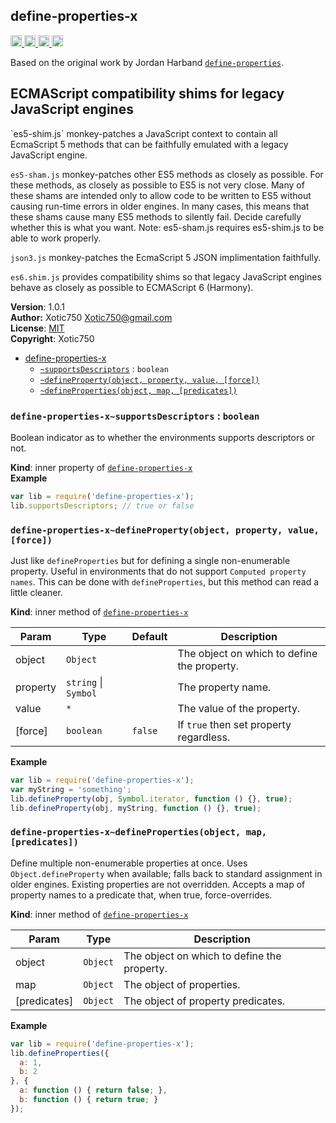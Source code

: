 <a name="module_define-properties-x"></a>
## define-properties-x
<a href="https://travis-ci.org/Xotic750/define-properties-x"
title="Travis status">
<img
src="https://travis-ci.org/Xotic750/define-properties-x.svg?branch=master"
alt="Travis status" height="18">
</a>
<a href="https://david-dm.org/Xotic750/define-properties-x"
title="Dependency status">
<img src="https://david-dm.org/Xotic750/define-properties-x.svg"
alt="Dependency status" height="18"/>
</a>
<a
href="https://david-dm.org/Xotic750/define-properties-x#info=devDependencies"
title="devDependency status">
<img src="https://david-dm.org/Xotic750/define-properties-x/dev-status.svg"
alt="devDependency status" height="18"/>
</a>
<a href="https://badge.fury.io/js/define-properties-x" title="npm version">
<img src="https://badge.fury.io/js/define-properties-x.svg"
alt="npm version" height="18">
</a>

Based on the original work by Jordan Harband
[`define-properties`](https://www.npmjs.com/package/define-properties).

<h2>ECMAScript compatibility shims for legacy JavaScript engines</h2>
`es5-shim.js` monkey-patches a JavaScript context to contain all EcmaScript 5
methods that can be faithfully emulated with a legacy JavaScript engine.

`es5-sham.js` monkey-patches other ES5 methods as closely as possible.
For these methods, as closely as possible to ES5 is not very close.
Many of these shams are intended only to allow code to be written to ES5
without causing run-time errors in older engines. In many cases,
this means that these shams cause many ES5 methods to silently fail.
Decide carefully whether this is what you want. Note: es5-sham.js requires
es5-shim.js to be able to work properly.

`json3.js` monkey-patches the EcmaScript 5 JSON implimentation faithfully.

`es6.shim.js` provides compatibility shims so that legacy JavaScript engines
behave as closely as possible to ECMAScript 6 (Harmony).

**Version**: 1.0.1  
**Author:** Xotic750 <Xotic750@gmail.com>  
**License**: [MIT](&lt;https://opensource.org/licenses/MIT&gt;)  
**Copyright**: Xotic750  

* [define-properties-x](#module_define-properties-x)
    * [`~supportsDescriptors`](#module_define-properties-x..supportsDescriptors) : <code>boolean</code>
    * [`~defineProperty(object, property, value, [force])`](#module_define-properties-x..defineProperty)
    * [`~defineProperties(object, map, [predicates])`](#module_define-properties-x..defineProperties)

<a name="module_define-properties-x..supportsDescriptors"></a>
### `define-properties-x~supportsDescriptors` : <code>boolean</code>
Boolean indicator as to whether the environments supports descriptors
or not.

**Kind**: inner property of <code>[define-properties-x](#module_define-properties-x)</code>  
**Example**  
```js
var lib = require('define-properties-x');
lib.supportsDescriptors; // true or false
```
<a name="module_define-properties-x..defineProperty"></a>
### `define-properties-x~defineProperty(object, property, value, [force])`
Just like `defineProperties` but for defining a single non-enumerable
property. Useful in environments that do not
support `Computed property names`. This can be done
with `defineProperties`, but this method can read a little cleaner.

**Kind**: inner method of <code>[define-properties-x](#module_define-properties-x)</code>  

| Param | Type | Default | Description |
| --- | --- | --- | --- |
| object | <code>Object</code> |  | The object on which to define the property. |
| property | <code>string</code> &#124; <code>Symbol</code> |  | The property name. |
| value | <code>\*</code> |  | The value of the property. |
| [force] | <code>boolean</code> | <code>false</code> | If `true` then set property regardless. |

**Example**  
```js
var lib = require('define-properties-x');
var myString = 'something';
lib.defineProperty(obj, Symbol.iterator, function () {}, true);
lib.defineProperty(obj, myString, function () {}, true);
```
<a name="module_define-properties-x..defineProperties"></a>
### `define-properties-x~defineProperties(object, map, [predicates])`
Define multiple non-enumerable properties at once.
Uses `Object.defineProperty` when available; falls back to standard
assignment in older engines. Existing properties are not overridden.
Accepts a map of property names to a predicate that, when true,
force-overrides.

**Kind**: inner method of <code>[define-properties-x](#module_define-properties-x)</code>  

| Param | Type | Description |
| --- | --- | --- |
| object | <code>Object</code> | The object on which to define the property. |
| map | <code>Object</code> | The object of properties. |
| [predicates] | <code>Object</code> | The object of property predicates. |

**Example**  
```js
var lib = require('define-properties-x');
lib.defineProperties({
  a: 1,
  b: 2
}, {
  a: function () { return false; },
  b: function () { return true; }
});
```
